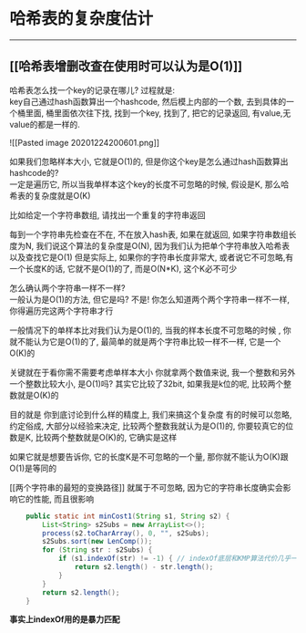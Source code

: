 # 哈希表的复杂度估计

---

## [[哈希表增删改查在使用时可以认为是O(1)]]


哈希表怎么找一个key的记录在哪儿? 
过程就是:  
key自己通过hash函数算出一个hashcode, 然后模上内部的一个数, 去到具体的一个桶里面,
桶里面依次往下找, 找到一个key, 找到了, 把它的记录返回, 有value,无value的都是一样的.


![[Pasted image 20201224200601.png]]

如果我们忽略样本大小, 它就是O(1)的, 
但是你这个key是怎么通过hash函数算出hashcode的?  
一定是遍历它, 所以当我单样本这个key的长度不可忽略的时候, 假设是K, 那么哈希表的复杂度就是O(K)

比如给定一个字符串数组, 请找出一个重复的字符串返回  

每到一个字符串先检查在不在, 不在放入hash表, 如果在就返回, 如果字符串数组长度为N,
我们说这个算法的复杂度是O(N), 因为我们认为把单个字符串放入哈希表以及查找它是O(1)
但是实际上, 如果你的字符串长度非常大, 或者说它不可忽略,有一个长度K的话, 它就不是O(1)的了, 而是O(N\*K), 这个K必不可少

怎么确认两个字符串一样不一样?  
一般认为是O(1)的方法, 但它是吗? 不是!
你怎么知道两个两个字符串一样不一样, 你得遍历完这两个字符串才行

一般情况下的单样本比对我们认为是O(1)的, 当我的样本长度不可忽略的时候 , 你就不能认为它是O(1)的了, 最简单的就是两个字符串比较一样不一样, 它是一个O(K)的

关键就在于看你需不需要考虑单样本大小
你就拿两个数值来说, 我一个整数和另外一个整数比较大小, 是O(1)吗?
其实它比较了32bit, 如果我是k位的呢, 比较两个整数就是O(K)的

目的就是 你到底讨论到什么样的精度上, 我们来搞这个复杂度
有的时候可以忽略, 约定俗成, 大部分以经验来决定, 比较两个整数我就认为是O(1)的, 
你要较真它的位数是K, 比较两个整数就是O(K)的, 它确实是这样

如果它就是想要告诉你, 它的长度K是不可忽略的一个量, 那你就不能认为O(K)跟O(1)是等同的

[[两个字符串的最短的变换路径]] 就属于不可忽略, 因为它的字符串长度确实会影响它的性能, 而且很影响

```java
	public static int minCost1(String s1, String s2) {
		List<String> s2Subs = new ArrayList<>();
		process(s2.toCharArray(), 0, "", s2Subs);
		s2Subs.sort(new LenComp());
		for (String str : s2Subs) {
			if (s1.indexOf(str) != -1) { // indexOf底层和KMP算法代价几乎一样，也可以用KMP代替
				return s2.length() - str.length();
			}
		}
		return s2.length();
	}
```

**事实上indexOf用的是暴力匹配**



